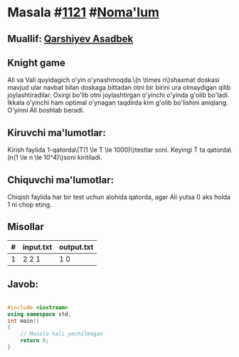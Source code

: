 
<h1>Masala #<a href="https://robocontest.uz/tasks/1121">1121</a> #<a href="https://robocontest.uz/tasks?category=1">Noma'lum</a></h1>
<h2> Muallif: <a href="https://robocontest.uz/profile/asadbek">Qarshiyev Asadbek</a></h2>
<h2>Knight game</h2>
<p>Ali va Vali quyidagich o'yin o'ynashmoqda.\(n \times n\)shaxmat doskasi mavjud ular navbat bilan doskaga bittadan otni bir birini ura olmaydigan qilib joylashtiradilar. Oxirgi bo'lib otni joylashtirgan o'yinchi o'yinda g'olib bo'ladi. Ikkala o'yinchi ham optimal o'ynagan taqdirda kim g'olib bo'lishini aniqlang. O'yinni Ali boshlab beradi.</p>
<h2>Kiruvchi ma'lumotlar:</h2>
<p>Kirish faylida 1-qatorda\(T(1 \le T \le 1000)\)testlar soni. Keyingi T ta qatorda\(n(1 \le n \le 10^4)\)soni kiritiladi.</p>
<h2>Chiquvchi ma'lumotlar:</h2>
<p>Chiqish faylida har bir test uchun alohida qatorda, agar Ali yutsa 0 aks holda 1 ni chop eting.</p>
<h2>Misollar</h2>
<table>
    <thead>
        <tr>
            <th>#</th>
            <th>input.txt</th>
            <th>output.txt</th>
        </tr>
    </thead>
    <tbody>
            <tr>
                <td>1</td>
                <td>2
2
1</td>
                <td>1
0</td>
            </tr>
    </tbody>
    </table>
    
<h2>Javob:</h2>

######
```cpp
#include <iostream>
using namespace std;
int main()
{
    // Masala hali yechilmagan
    return 0;
}
```
